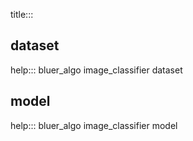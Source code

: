title:::

## dataset

help::: bluer_algo image_classifier dataset

## model

help::: bluer_algo image_classifier model